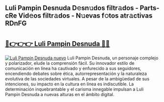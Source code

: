 ## Luli Pampin Desnuda D𝚎sn𝚞dos filtr𝚊dos - Parts-cRe Vid𝚎os filtr𝚊dos - N𝚞evas f𝚘tos atr𝚊ctivas RDnFG

# <h2><a href="http://mbdqpfx.tromn.icu/?c=Luli+Pampin+Desnuda">🔗👉👉👉 Luli Pampin Desnuda 🔗🔗</a></h2>

[![Luli Pampin Desnuda nuevo](https://i.imgur.com/pEAQMta.gif)](http://mbdqpfx.tromn.icu/?c=Luli+Pampin+Desnuda)
Luli Pampin Desnuda, un personaje complejo y polarizador, elude la comprensión fácil. Su innovador estilo de comunicación en línea ha cautivado y enfurecido a sus seguidores, encendiendo debates sobre ética, autorrepresentación y la naturaleza evolutiva de las sociedades virtuales. A pesar de la ambigüedad de sus intenciones, su impacto en la cultura en línea es indiscutible. La determinación inquebrantable y el carisma innegable impulsan a Luli Pampin Desnuda a nuevas alturas en el ámbito digital.
